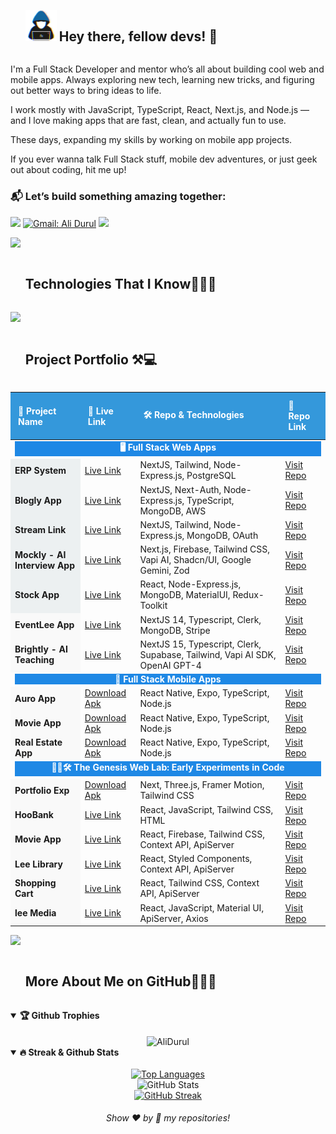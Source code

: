 <div id="user-content-toc">
  <ul align="left">
    <summary> <img src = "./assets/img/about_me.gif" width = 50px /> <h2 style="display: inline-block"> Hey there, fellow devs! 👋</h2></summary>
  </ul>
</div>
 
I'm a Full Stack Developer and mentor who’s all about building cool web and mobile apps. Always exploring new tech, learning new tricks, and figuring out better ways to bring ideas to life.

I work mostly with JavaScript, TypeScript, React, Next.js, and Node.js — and I love making apps that are fast, clean, and actually fun to use.

These days, expanding my skills by working on mobile app projects.

If you ever wanna talk Full Stack stuff, mobile dev adventures, or just geek out about coding, hit me up!

### 📬 Let’s build something amazing together: 
[![](https://img.shields.io/badge/linkedin-%230077B5.svg?&style=for-the-badge&logo=linkedin&logoColor=white)](https://www.linkedin.com/in/ali-durul-851511151/)
[![Gmail: Ali Durul](https://img.shields.io/badge/-gmail-red?style=for-the-badge&logo=Gmail&logoColor=white&link=mailto:alidrl26@gmail.com)](mailto:alidrl26@gmail.com)
![](https://komarev.com/ghpvc/?username=AliDurul&color=blue&style=for-the-badge)

<img src="https://user-images.githubusercontent.com/73097560/115834477-dbab4500-a447-11eb-908a-139a6edaec5c.gif" >

<div id="user-content-toc">
  <ul>
    <summary><h2 style="display: inline-block">Technologies That I Know👨🏻‍💻</h2></summary>
  </ul>
</div>
<!--tech stack icons-->
<a href="https://skillicons.dev">
  <img src="https://skillicons.dev/icons?i=html,css,js,ts,py,react,nextjs,vue,redux,bootstrap,materialui,tailwind,sass,styledcomponents,vite,nodejs,express,graphql,redis,sequelize,mysql,mongodb,postgres,firebase,aws,azure,appwrite,docker,kubernetes,nginx,github,gitlab,git,postman,cypress,jest,figma&perline=15" />
</a>

<div id="user-content-toc">
  <ul>
    <summary><h2 style="display: inline-block">Project Portfolio ⚒💻</h2></summary>
  </ul>
</div>

<table style="width:100%; border-collapse: collapse; text-align: left;">
    <thead>
        <tr>
            <th style="padding: 12px; background-color: #3498db; color: white;">🚀 Project Name</th>
            <th style="padding: 12px; background-color: #3498db; color: white;">🔗 Live Link</th>
            <th style="padding: 12px; background-color: #3498db; color: white;">🛠 Repo & Technologies</th>
            <th style="padding: 12px; background-color: #3498db; color: white;">🔗 Repo Link</th>
        </tr>
    </thead>
    <tbody>
        <!-- FULL STACK WEB APPS -->
        <tr>
          	<td colspan="4">
			<div align="center" style="font-weight:bold; color:white; background-color:#1E88E5; font-size:'2em';">
      				<b>🖥 Full Stack Web Apps</b>
			</div>
            	</td>
        </tr>
        <tr>
            <td style="background-color:#ecf0f1; font-weight:bold;">ERP System</td>
            <td><a href="https://strong-concrete-frontend.vercel.app">Live Link</a></td>
            <td>NextJS, Tailwind, Node-Express.js, PostgreSQL</td>
            <td><a href="https://github.com/AliDurul/Strong_concrete_Frontend">Visit Repo</a></td>
        </tr>
        <tr>
            <td style="background-color:#ecf0f1; font-weight:bold;">Blogly App</td>
            <td><a href="https://bloglyy.vercel.app">Live Link</a></td>
            <td>NextJS, Next-Auth, Node-Express.js, TypeScript, MongoDB, AWS</td>
            <td><a href="https://github.com/AliDurul/FullStack-BlogLy/tree/main">Visit Repo</a></td>
        </tr>
        <tr>
            <td style="background-color:#ecf0f1; font-weight:bold;">Stream Link</td>
            <td><a href="https://streamlink-nextjs.vercel.app/">Live Link</a></td>
            <td>NextJS, Tailwind, Node-Express.js, MongoDB, OAuth</td>
            <td><a href="https://github.com/AliDurul/NextJs_StreamLink">Visit Repo</a></td>
        </tr>
				<tr>
            <td style="background-color:#ecf0f1; font-weight:bold;">Mockly - AI Interview App</td>
            <td><a href="https://mockly-interview-platform.vercel.app/">Live Link</a></td>
            <td>Next.js, Firebase, Tailwind CSS, Vapi AI, Shadcn/UI, Google Gemini, Zod</td>
            <td><a href="https://github.com/AliDurul/Mockly_Interview_Platform">Visit Repo</a></td>
        </tr>
        <tr>
            <td style="background-color:#ecf0f1; font-weight:bold;">Stock App</td>
            <td><a href="https://full-stack-stock-app.vercel.app/">Live Link</a></td>
            <td>React, Node-Express.js, MongoDB, MaterialUI, Redux-Toolkit</td>
            <td><a href="https://github.com/AliDurul/FullStack_Stock-App">Visit Repo</a></td>
        </tr>
        <tr>
            <td style="background-color:#f9f9f9; font-weight:bold;">EventLee App</td>
            <td><a href="https://event-lee.vercel.app/">Live Link</a></td>
            <td>NextJS 14, Typescript, Clerk, MongoDB, Stripe</td>
            <td><a href="https://github.com/AliDurul/Next_EventLeeApp">Visit Repo</a></td>
        </tr>
        <tr>
            <td style="background-color:#f9f9f9; font-weight:bold;">Brightly - AI Teaching</td>
            <td><a href="https://brightlyy.vercel.app/">Live Link</a></td>
            <td>NextJS 15, Typescript, Clerk, Supabase, Tailwind, Vapi AI SDK, OpenAI GPT-4</td>
            <td><a href="https://github.com/AliDurul/Brightly">Visit Repo</a></td>
        </tr>
        <!-- FULL STACK MOBILE APPS -->
        <tr>
          	<td colspan="4">
			<div align="center" style="font-weight:bold; color:white; background-color:#1E88E5; font-size:'2em';">
      				<b>📱 Full Stack Mobile Apps </b>
			</div>
	        </td>
        </tr>
        <tr>
            <td style="background-color:#f9f9f9; font-weight:bold;">Auro App</td>
            <td><a href="">Download Apk</a></td>
            <td>React Native, Expo, TypeScript, Node.js </td>
            <td><a href="https://github.com/AliDurul/React-Native-Apps/tree/main/auro_app">Visit Repo</a></td>
        </tr>
        <tr>
            <td style="background-color:#f9f9f9; font-weight:bold;">Movie App</td>
            <td><a href="">Download Apk</a></td>
            <td>React Native, Expo, TypeScript, Node.js </td>
            <td><a href="https://github.com/AliDurul/React-Native-Apps/tree/main/moive_app">Visit Repo</a></td>
        </tr>
        <tr>
            <td style="background-color:#f9f9f9; font-weight:bold;">Real Estate App</td>
            <td><a href="">Download Apk</a></td>
            <td>React Native, Expo, TypeScript, Node.js </td>
            <td><a href="https://github.com/AliDurul/React-Native-Apps/tree/main/estately-app">Visit Repo</a></td>
        </tr>
        <!-- Old Javascript & React & Landing Page Projects -->
        <tr>
		<td colspan="4">
			<div align="center" style="font-weight:bold; color:white; background-color:#1E88E5; font-size:'2em';">
	      			<b>🧪🌐🛠️ The Genesis Web Lab: Early Experiments in Code</b>
	    		</div>
		</td>
        </tr>
	<tr>
            <td style="background-color:#f9f9f9; font-weight:bold;">Portfolio Exp</td>
            <td><a href="https://lee-portfolio-one.vercel.app/">Download Apk</a></td>
            <td>Next, Three.js, Framer Motion, Tailwind CSS </td>
            <td><a href="https://github.com/AliDurul/Modern-Portfolio-Projects/tree/master/Next-FramerMotion">Visit Repo</a></td>
        </tr>
        <tr>
            <td style="background-color:#f9f9f9; font-weight:bold;">HooBank</td>
            <td><a href="https://lee-react-hoobank.vercel.app/">Live Link</a></td>
            <td>React, JavaScript, Tailwind CSS, HTML</td>
            <td><a href="https://github.com/AliDurul/React_HooBank">Visit Repo</a></td>
        </tr>
				<tr>
            <td style="background-color:#f9f9f9; font-weight:bold;">Movie App</td>
            <td><a href="https://firebase-movie-app-two.vercel.app">Live Link</a></td>
            <td>React, Firebase, Tailwind CSS, Context API, ApiServer</td>
            <td><a href="https://github.com/AliDurul/FullStack_Blog-App">Visit Repo</a></td>
        </tr>
				<tr>
            <td style="background-color:#f9f9f9; font-weight:bold;">Lee Library</td>
            <td><a href="https://lee-library.vercel.app/">Live Link</a></td>
            <td>React, Styled Components, Context API, ApiServer</td>
            <td><a href="https://github.com/AliDurul/Lee-Library">Visit Repo</a></td>
        </tr>
				<tr>
            <td style="background-color:#f9f9f9; font-weight:bold;">Shopping Cart</td>
            <td><a href="https://tailwind-shopping-cartt.vercel.app">Live Link</a></td>
            <td>React, Tailwind CSS, Context API, ApiServer</td>
            <td><a href="https://github.com/AliDurul/Shopping-Cart">Visit Repo</a></td>
        </tr>
      	<tr>
            <td style="background-color:#f9f9f9; font-weight:bold;">lee Media</td>
            <td><a href="https://react-leemedia.vercel.app/">Live Link</a></td>
            <td> React, JavaScript, Material UI, ApiServer, Axios</td>
            <td><a href="https://github.com/AliDurul/React_Lee-Media">Visit Repo</a></td>
        </tr>
    </tbody>
</table>
    
<img src="https://user-images.githubusercontent.com/73097560/115834477-dbab4500-a447-11eb-908a-139a6edaec5c.gif" >

<div id="user-content-toc">
  <ul>
    <summary><h2 style="display: inline-block"> More About Me on GitHub👨🏻‍💻</h2></summary>
  </ul>
</div>

<details open>
  <summary><b>🏆 Github Trophies</b></summary>
  <br>
  <div align="center">
    <img align="center" src="https://github-profile-trophy.vercel.app/?username=AliDurul&theme=discord" alt="AliDurul" />
  </div>
</details>

<details open>
  <summary><b>🔥 Streak & Github Stats </b></summary>
  <br>
  <div align="center">
    <a href="https://git.io/streak-stats">
      <img src="https://github-readme-stats-eight-pink.vercel.app/api/top-langs/?username=AliDurul&layout=compact&theme=radical" alt="Top Languages" width="400"/>
    </a>
    <br>
    <div>
      <img src="https://github-readme-stats.vercel.app/api?username=AliDurul&show_icons=true&theme=radical" alt="GitHub Stats"/>
      <br>
      <a href="https://git.io/streak-stats">
        <img src="https://streak-stats.demolab.com/?user=AliDurul&theme=radical" alt="GitHub Streak"/>
      </a>
    </div>
  </div>
</details>
  
<h6 align="center">Show ❤ by 🌟 my repositories!</h6>

